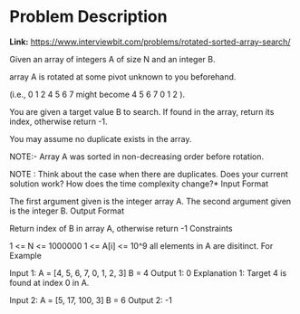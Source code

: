# Problem Description
**Link:** https://www.interviewbit.com/problems/rotated-sorted-array-search/

Given an array of integers A of size N and an integer B.

array A is rotated at some pivot unknown to you beforehand.

(i.e., 0 1 2 4 5 6 7  might become 4 5 6 7 0 1 2 ).

You are given a target value B to search. If found in the array, return its index, otherwise return -1.

You may assume no duplicate exists in the array.

NOTE:- Array A was sorted in non-decreasing order before rotation.

NOTE : Think about the case when there are duplicates. Does your current solution work? How does the time complexity change?*
Input Format

The first argument given is the integer array A.
The second argument given is the integer B.
Output Format

Return index of B in array A, otherwise return -1
Constraints

1 <= N <= 1000000
1 <= A[i] <= 10^9
all elements in A are disitinct.
For Example

Input 1:
    A = [4, 5, 6, 7, 0, 1, 2, 3]
    B = 4
Output 1:
    0
Explanation 1:
 Target 4 is found at index 0 in A.


Input 2:
    A = [5, 17, 100, 3]
    B = 6
Output 2:
    -1